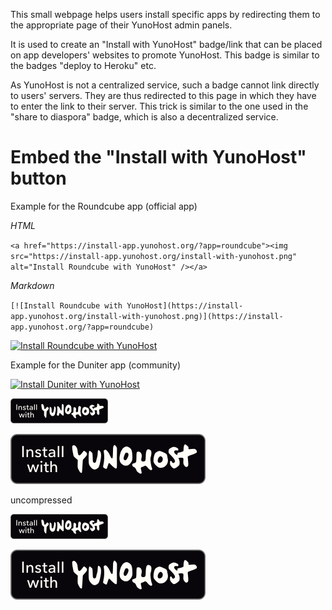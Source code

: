 This small webpage helps users install specific apps by redirecting them to the appropriate page of their YunoHost admin panels.

It is used to create an "Install with YunoHost" badge/link that can be placed on app developers' websites to promote YunoHost. This badge is similar to the badges "deploy to Heroku" etc.

As YunoHost is not a centralized service, such a badge cannot link directly to users' servers. They are thus redirected to this page in which they have to enter the link to their server. This trick is similar to the one used in the "share to diaspora" badge, which is also a decentralized service.


# Embed the "Install with YunoHost" button

Example for the Roundcube app (official app)

*HTML*

`<a href="https://install-app.yunohost.org/?app=roundcube"><img src="https://install-app.yunohost.org/install-with-yunohost.png" alt="Install Roundcube with YunoHost" /></a>`

*Markdown*

`[![Install Roundcube with YunoHost](https://install-app.yunohost.org/install-with-yunohost.png)](https://install-app.yunohost.org/?app=roundcube)`

[![Install Roundcube with YunoHost](https://install-app.yunohost.org/install-with-yunohost.png)](https://install-app.yunohost.org/?app=roundcube)

Example for the Duniter app (community)

[![Install Duniter with YunoHost](https://install-app.yunohost.org/install-with-yunohost.svg)](https://install-app.yunohost.org/?app=duniter)

![](install-with-yunohost.png)

![](install-with-yunohost.svg)

uncompressed

![](install-with-yunohost1.png)

![](install-with-yunohost1.svg)
